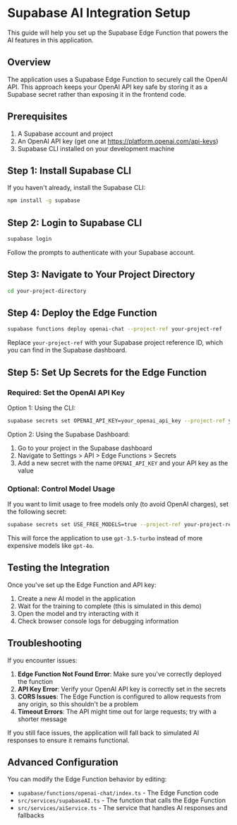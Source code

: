 
# Supabase AI Integration Setup

This guide will help you set up the Supabase Edge Function that powers the AI features in this application.

## Overview

The application uses a Supabase Edge Function to securely call the OpenAI API. This approach keeps your OpenAI API key safe by storing it as a Supabase secret rather than exposing it in the frontend code.

## Prerequisites

1. A Supabase account and project
2. An OpenAI API key (get one at https://platform.openai.com/api-keys)
3. Supabase CLI installed on your development machine

## Step 1: Install Supabase CLI

If you haven't already, install the Supabase CLI:

```bash
npm install -g supabase
```

## Step 2: Login to Supabase CLI

```bash
supabase login
```

Follow the prompts to authenticate with your Supabase account.

## Step 3: Navigate to Your Project Directory

```bash
cd your-project-directory
```

## Step 4: Deploy the Edge Function

```bash
supabase functions deploy openai-chat --project-ref your-project-ref
```

Replace `your-project-ref` with your Supabase project reference ID, which you can find in the Supabase dashboard.

## Step 5: Set Up Secrets for the Edge Function

### Required: Set the OpenAI API Key

Option 1: Using the CLI:

```bash
supabase secrets set OPENAI_API_KEY=your_openai_api_key --project-ref your-project-ref
```

Option 2: Using the Supabase Dashboard:

1. Go to your project in the Supabase dashboard
2. Navigate to Settings > API > Edge Functions > Secrets
3. Add a new secret with the name `OPENAI_API_KEY` and your API key as the value

### Optional: Control Model Usage

If you want to limit usage to free models only (to avoid OpenAI charges), set the following secret:

```bash
supabase secrets set USE_FREE_MODELS=true --project-ref your-project-ref
```

This will force the application to use `gpt-3.5-turbo` instead of more expensive models like `gpt-4o`.

## Testing the Integration

Once you've set up the Edge Function and API key:

1. Create a new AI model in the application
2. Wait for the training to complete (this is simulated in this demo)
3. Open the model and try interacting with it
4. Check browser console logs for debugging information

## Troubleshooting

If you encounter issues:

1. **Edge Function Not Found Error**: Make sure you've correctly deployed the function
2. **API Key Error**: Verify your OpenAI API key is correctly set in the secrets
3. **CORS Issues**: The Edge Function is configured to allow requests from any origin, so this shouldn't be a problem
4. **Timeout Errors**: The API might time out for large requests; try with a shorter message

If you still face issues, the application will fall back to simulated AI responses to ensure it remains functional.

## Advanced Configuration

You can modify the Edge Function behavior by editing:

- `supabase/functions/openai-chat/index.ts` - The Edge Function code
- `src/services/supabaseAI.ts` - The function that calls the Edge Function
- `src/services/aiService.ts` - The service that handles AI responses and fallbacks
